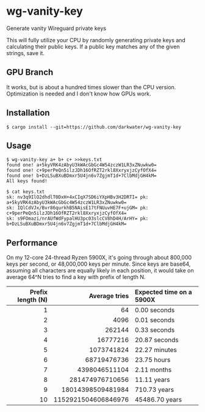 # wg-vanity-key

Generate vanity Wireguard private keys

This will fully utilize your CPU by randomly generating private keys and
calculating their public keys. If a public key matches any of the given strings,
save it.

## GPU Branch

It works, but is about a hundred times slower than the CPU version.
Optimization is needed and I don't know how GPUs work.

## Installation

```
$ cargo install --git=https://github.com/darkwater/wg-vanity-key
```

## Usage

```
$ wg-vanity-key a+ b+ c+ >>keys.txt
found one! a+5kyVRK4zAbyU3kWAcGbGc4W54zczW1LR3xZNuwkw0=
found one! c+9perPeQn5ilzJDh16OfRZT2rkl8XxryxjzCyfOfX4=
found one! b+DzLSuBXuBDmxr5U4jn6v7ZgjmT1d+7ClbMdjGH4kM=
All keys found!

$ cat keys.txt
sk: nv3q9IlO2dhdlT0DxH+4xCIqX7SD6iYXpHBv3H2DRTI= pk: a+5kyVRK4zAbyU3kWAcGbGc4W54zczW1LR3xZNuwkw0=
sk: IQlCdVJx/Bvr86qurkhB5NAisE17tFNUuvHE7F+ujGM= pk: c+9perPeQn5ilzJDh16OfRZT2rkl8XxryxjzCyfOfX4=
sk: s9FOmazi/nrAUfWdFypalHU3pc03slcCV8hD4H/ArHY= pk: b+DzLSuBXuBDmxr5U4jn6v7ZgjmT1d+7ClbMdjGH4kM=
```

## Performance

On my 12-core 24-thread Ryzen 5900X, it's going through about 800,000 keys per
second, or 48,000,000 keys per minute. Since keys are base64, assuming all
characters are equally likely in each position, it would take on average 64^N
tries to find a key with prefix of length N.

| Prefix length (N) |       Average tries | Expected time on a 5900X |
|------------------:|--------------------:|:-------------------------|
|                 1 |                  64 | 0.00 seconds             |
|                 2 |                4096 | 0.01 seconds             |
|                 3 |              262144 | 0.33 seconds             |
|                 4 |            16777216 | 20.87 seconds            |
|                 5 |          1073741824 | 22.27 minutes            |
|                 6 |         68719476736 | 23.75 hours              |
|                 7 |       4398046511104 | 2.11 months              |
|                 8 |     281474976710656 | 11.11 years              |
|                 9 |   18014398509481984 | 710.73 years             |
|                10 | 1152921504606846976 | 45486.70 years           |
